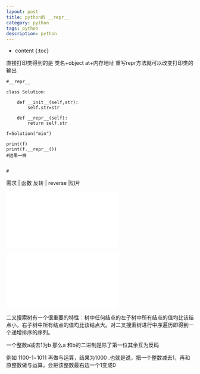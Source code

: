 ```yaml
---
layout: post
title: python的 __repr__ 
category: python
tags: python
description: python
---
```

* content
{:toc}

直接打印类得到的是 类名+object at+内存地址
重写repr方法就可以改变打印类的输出
```
#__repr__

class Solution:

    def __init__(self,str):
        self.str=str

    def __repr__(self):
        return self.str

f=Solution("min")

print(f)
print(f.__repr__())
#结果一样


#

```

需求  | 函数
反转  | reverse  |切片

![表格](./attachments/1583406103639.table.html)


![表格](./attachments/1583406982641.table.html)


二叉搜索树有一个很重要的特性：树中任何结点的左子树中所有结点的值均比该结点小，右子树中所有结点的值均比该结点大。对二叉搜索树进行中序遍历即得到一个递增排序的序列。


一个整数a减去1为b
那么a 和b的二进制是除了第一位其余互为反码

例如 1100-1=1011 再做与运算，结果为1000
.也就是说，把一个整数减去1，再和原整数做与运算，会把该整数最右边一个1变成0